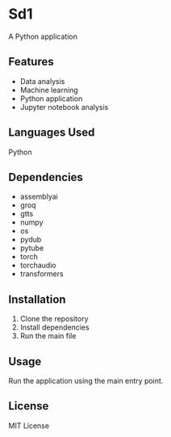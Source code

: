 # Sd1

A Python application

## Features

- Data analysis
- Machine learning
- Python application
- Jupyter notebook analysis

## Languages Used

Python

## Dependencies

- assemblyai
- groq
- gtts
- numpy
- os
- pydub
- pytube
- torch
- torchaudio
- transformers

## Installation

1. Clone the repository
2. Install dependencies
3. Run the main file

## Usage

Run the application using the main entry point.

## License

MIT License
